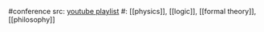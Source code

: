 #conference 
src: [youtube playlist](https://www.youtube.com/playlist?list=PLuqpwpkBmbAkqhJ5J5clpH1W5hnmGuWwK)
#: [[physics]], [[logic]], [[formal theory]], [[philosophy]]

